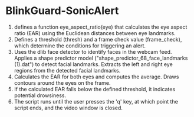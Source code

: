 # BlinkGuard-SonicAlert

1. defines a function eye_aspect_ratio(eye) that calculates the eye aspect ratio (EAR) using the Euclidean distances between eye landmarks.
2. Defines a threshold (thresh) and a frame check value (frame_check), which determine the conditions for triggering an alert.
3. Uses the dlib face detector to identify faces in the webcam feed.
   Applies a shape predictor model ("shape_predictor_68_face_landmarks (1).dat") to detect facial landmarks.
   Extracts the left and right eye regions from the detected facial landmarks.
4. Calculates the EAR for both eyes and computes the average.
   Draws contours around the eyes on the frame.
5. If the calculated EAR falls below the defined threshold, it indicates potential drowsiness.
6. The script runs until the user presses the 'q' key, at which point the script ends, and the video window is closed.
